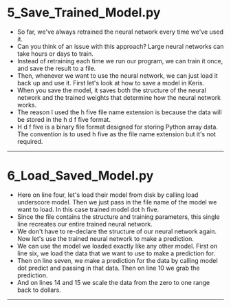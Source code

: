 # 5_Save_Trained_Model.py
- So far, we've always retrained the neural network every time we've used it. 
- Can you think of an issue with this approach? Large neural networks can take hours or days to train. 
- Instead of retraining each time we run our program, we can train it once, and save the result to a file. 
- Then, whenever we want to use the neural network, we can just load it back up and use it. First let's look at how to save a model in Keris. 
- When you save the model, it saves both the structure of the neural network and the trained weights that determine how the neural network works. 
- The reason I used the h five file name extension is because the data will be stored in the h d f five format.
- H d f five is a binary file format designed for storing Python array data. The convention is to used h five as the file name extension but it's not required. 
***
# 6_Load_Saved_Model.py
- Here on line four, let's load their model from disk by calling load underscore model. Then we just pass in the file name of the model we want to load. In this case trained model dot h five.
- Since the file contains the structure and training parameters, this single line recreates our entire trained neural network. 
- We don't have to re-declare the structure of our neural network again. Now let's use the trained neural network to make a prediction. 
- We can use the model we loaded exactly like any other model. First on line six, we load the data that we want to use to make a prediction for. 
- Then on line seven, we make a prediction for the data by calling model dot predict and passing in that data. Then on line 10 we grab the prediction.
- And on lines 14 and 15 we scale the data from the zero to one range back to dollars.

***



